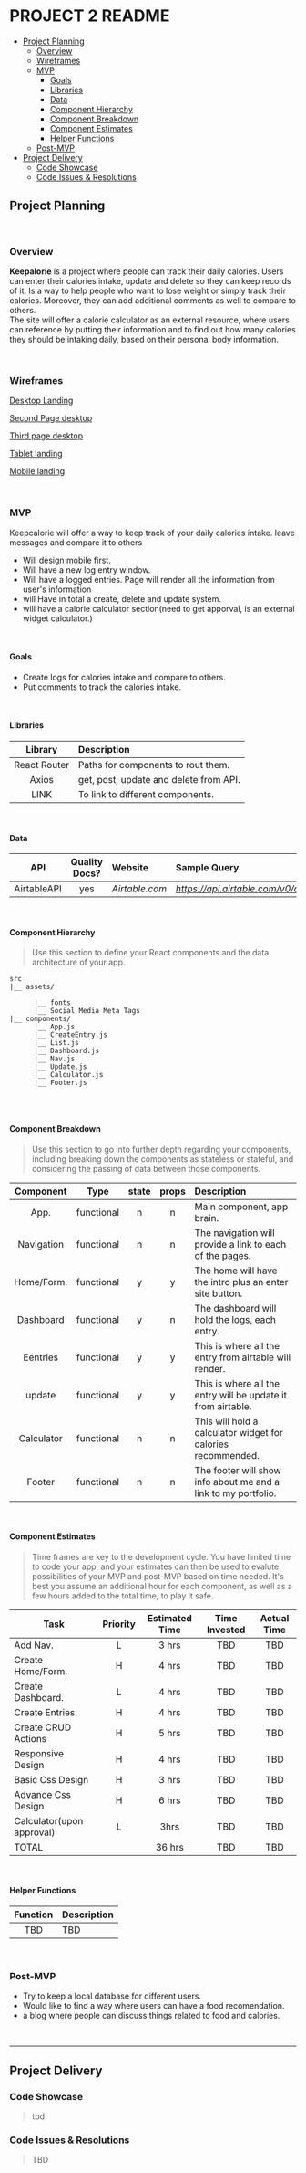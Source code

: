 # PROJECT 2 README <!-- omit in toc -->

- [Project Planning](#Project-Planning)
  - [Overview](#Overview)
  - [Wireframes](#Wireframes)
  - [MVP](#MVP)
    - [Goals](#Goals)
    - [Libraries](#Libraries)
    - [Data](#Data)
    - [Component Hierarchy](#Component-Hierarchy)
    - [Component Breakdown](#Component-Breakdown)
    - [Component Estimates](#Component-Estimates)
    - [Helper Functions](#Helper-Functions)
  - [Post-MVP](#Post-MVP)
- [Project Delivery](#Project-Delivery)
  - [Code Showcase](#Code-Showcase)
  - [Code Issues & Resolutions](#Code-Issues--Resolutions)

## Project Planning



<br>

### Overview

**Keepalorie** is a project where people can track their daily calories. Users can enter their calories intake, update and  delete so they can keep records of it. Is a way to help people who want to lose weight or simply track their calories. Moreover, they can add additional comments as well to compare to others.  
The site will offer a calorie calculator as an external resource, where users can reference by putting their information and to find out how many calories they should be intaking daily, based on their personal body information.


<br>

### Wireframes



[ Desktop Landing](https://imgur.com/a/JwdgZKX)



[Second Page desktop](https://imgur.com/qy7yE8q)



[Third page desktop](https://imgur.com/iqYOADP)


[Tablet landing](https://imgur.com/OwxVJfq)



[ Mobile landing](https://imgur.com/wiic6Su)


<br>

### MVP



Keepcalorie will offer a way to keep track of your daily calories intake. leave messages and compare it to others

- Will design mobile first.
- Will have a new log entry window.
- Will have a logged entries. Page will render all the information from user's information
- will Have in total a create, delete and update system.
- will have a calorie calculator section(need to get apporval, is an external widget calculator.)
<br>

#### Goals

- Create logs for calories intake and compare to others. 
- Put comments to track the calories intake.

<br>

#### Libraries


|     Library      | Description                                |
| :--------------: | :----------------------------------------- |
|   React Router   | Paths for components to rout them.         |
|   Axios          | get, post, update and delete from API.     |
|   LINK           | To link to different components.           |


<br>

#### Data



|    API     | Quality Docs? | Website       | Sample Query                            |
| :--------: | :-----------: | :------------ | :-------------------------------------- |
| AirtableAPI|      yes      | _Airtable.com_| _https://api.airtable.com/v0/appqG49RP2ePZYJQq/Table%201_ |

<br>

#### Component Hierarchy

> Use this section to define your React components and the data architecture of your app.

```
src
|__ assets/
      
      |__ fonts
      |__ Social Media Meta Tags
|__ components/
      |__ App.js
      |__ CreateEntry.js
      |__ List.js
      |__ Dashboard.js
      |__ Nav.js
      |__ Update.js
      |__ Calculator.js
      |__ Footer.js
      
```

<br>

#### Component Breakdown

> Use this section to go into further depth regarding your components, including breaking down the components as stateless or stateful, and considering the passing of data between those components.

|  Component   |    Type    | state | props | Description                                                      |
| :----------: | :--------: | :---: | :---: | :--------------------------------------------------------------- |
|  App.        | functional |   n   |   n   |  Main component, app brain.                                      |
|  Navigation  | functional |   n   |   n   |  The navigation will provide a link to each of the pages.        |
|  Home/Form.  | functional |  y  |   y   |  The home will have the intro plus an enter site button.         |      
|  Dashboard   | functional |   y   |   n   |  The dashboard will hold the logs, each entry.                   |
|  Eentries    | functional |   y   |   y   |  This is where all the entry from airtable will render.          |
|  update      | functional |   y   |   y   |  This is where all the entry will be update it from airtable.    |
|  Calculator  | functional |   n   |   n   |  This will hold a calculator widget for calories recommended.    |
|  Footer      | functional |   n   |   n   |  The footer will show info about me and a link to my portfolio.  |

<br>

#### Component Estimates


> Time frames are key to the development cycle. You have limited time to code your app, and your estimates can then be used to evalute possibilities of your MVP and post-MVP based on time needed. It's best you assume an additional hour for each component, as well as a few hours added to the total time, to play it safe.

| Task                | Priority | Estimated Time | Time Invested | Actual Time |
| ------------------- | :------: | :------------: | :-----------: | :---------: |
| Add Nav.            |    L     |     3 hrs      |     TBD       |     TBD     |
| Create Home/Form.   |    H     |     4 hrs      |     TBD       |     TBD     |
| Create Dashboard.   |    L     |     4 hrs      |     TBD       |     TBD     |
| Create Entries.     |    H     |     4 hrs      |     TBD       |     TBD     |
| Create CRUD Actions |    H     |     5 hrs      |     TBD       |     TBD     |
| Responsive Design   |    H     |     4 hrs      |     TBD       |     TBD     |
| Basic Css Design    |    H     |     3 hrs      |     TBD       |     TBD     |
| Advance Css Design  |    H     |     6 hrs      |     TBD       |     TBD     |
| Calculator(upon approval)| L   |      3hrs      |     TBD       |     TBD     |
| TOTAL               |          |     36 hrs     |     TBD       |     TBD     |

<br>

#### Helper Functions



|  Function  | Description                                |
| :--------: | :----------------------------------------- |
| TBD        | TBD |

<br>

### Post-MVP



- Try to keep a local database for different users.
- Would like to find a way where users can have a food recomendation.
- a blog where people can discuss things related to food and calories. 

<br>

***

## Project Delivery

### Code Showcase

> tbd

### Code Issues & Resolutions

> TBD
